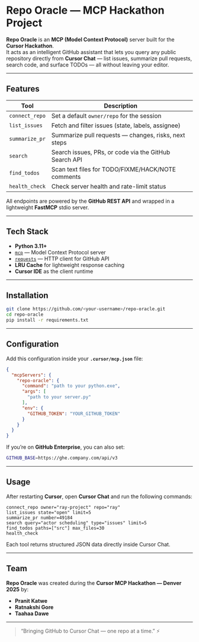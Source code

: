 # Repo Oracle — MCP Hackathon Project

**Repo Oracle** is an **MCP (Model Context Protocol)** server built for the **Cursor Hackathon**.  
It acts as an intelligent GitHub assistant that lets you query any public repository directly from **Cursor Chat** — list issues, summarize pull requests, search code, and surface TODOs — all without leaving your editor.

---

## Features

| Tool | Description |
|------|--------------|
| `connect_repo` | Set a default `owner/repo` for the session |
| `list_issues` | Fetch and filter issues (state, labels, assignee) |
| `summarize_pr` | Summarize pull requests — changes, risks, next steps |
| `search` | Search issues, PRs, or code via the GitHub Search API |
| `find_todos` | Scan text files for TODO/FIXME/HACK/NOTE comments |
| `health_check` | Check server health and rate-limit status |

All endpoints are powered by the **GitHub REST API** and wrapped in a lightweight **FastMCP** stdio server.

---

## Tech Stack

- **Python 3.11+**
- [`mcp`](https://pypi.org/project/mcp/) — Model Context Protocol server
- [`requests`](https://pypi.org/project/requests/) — HTTP client for GitHub API
- **LRU Cache** for lightweight response caching  
- **Cursor IDE** as the client runtime

---

## Installation

```bash
git clone https://github.com/<your-username>/repo-oracle.git
cd repo-oracle
pip install -r requirements.txt
```

---

## Configuration

Add this configuration inside your **`.cursor/mcp.json`** file:

```json
{
  "mcpServers": {
    "repo-oracle": {
      "command": "path to your python.exe",
      "args": [
        "path to your server.py"
      ],
      "env": {
        "GITHUB_TOKEN": "YOUR_GITHUB_TOKEN"
      }
    }
  }
}
```

If you’re on **GitHub Enterprise**, you can also set:

```bash
GITHUB_BASE=https://ghe.company.com/api/v3
```

---

##  Usage

After restarting **Cursor**, open **Cursor Chat** and run the following commands:

```
connect_repo owner="ray-project" repo="ray"
list_issues state="open" limit=5
summarize_pr number=49184
search query="actor scheduling" type="issues" limit=5
find_todos paths=["src"] max_files=30
health_check
```

Each tool returns structured JSON data directly inside Cursor Chat.

---

##  Team

**Repo Oracle** was created during the **Cursor MCP Hackathon — Denver 2025** by:  
-  **Pranit Katwe**  
-  **Ratnakshi Gore**  
-  **Taahaa Dawe**

---

> “Bringing GitHub to Cursor Chat — one repo at a time.” ⚡
